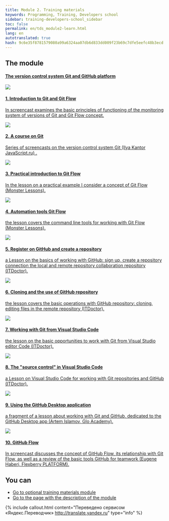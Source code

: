 ```yaml
---
title: Module 2. Training materials
keywords: Programming, Training, Developers school
sidebar: training-developers-school_sidebar
toc: false
permalink: en/tds_module2-learn.html
lang: en
autotranslated: true
hash: 9c6e35f8781579080a99a6324aa07db6d833dd009f23b69c7dfe5eefc48b3ecd
---
```


## The module

<div class="panel-group">
<div class="panel panel-default">
<div class="panel-heading">
<h4 class="panel-title">
<a data-toggle="collapse" href="#collapse2">
The version control system Git and GitHub platform</a>
</h4>
</div>
<div id="collapse2" class="panel-collapse collapse in">
<div class="panel-body">
<div class="row items">
<div class="col-sm-6 col-md-4 portfolio-item">
<a href="{{ 'https://www.youtube.com/watch?v=U7_WQI3oy6Y' | relative_url }}" class="portfolio-link" target="_blank">
<div class="img-wrapper">
<img src="{{ "/images/pages/trainings/developers-school/module2/git-introduction.jpg" | relative_url}}" class="products-img">
</div>
<h4><span class="item-head">1. Introduction to Git and Git Flow</span></h4>
<p>In screencast examines the basic principles of functioning of the monitoring system of versions of Git and Git Flow concept.</p>
</a>
</div>
<div class="col-sm-6 col-md-4 portfolio-item">
<a href="{{ 'https://www.youtube.com/playlist?list=PLDyvV36pndZHkDRik6kKF6gSb0N0W995h' | relative_url }}" class="portfolio-link" target="_blank">
<div class="img-wrapper">
<img src="{{ "/images/pages/trainings/developers-school/module2/git-course.jpg" | relative_url}}" class="products-img">
</div>
<h4><span class="item-head">2. A course on Git</span></h4>
<p>Series of screencasts on the version control system Git (Ilya Kantor JavaScript.ru) .</p>
</a>
</div>
<div class="col-sm-6 col-md-4 portfolio-item">
<a href="{{ 'https://www.youtube.com/watch?v=Dw2FzMigkVU' | relative_url }}" class="portfolio-link" target="_blank">
<div class="img-wrapper">
<img src="{{ "/images/pages/trainings/developers-school/module2/git-flow-introduction.jpg" | relative_url}}" class="products-img">
</div>
<h4><span class="item-head">3. Practical introduction to Git Flow</span></h4>
<p>In the lesson on a practical example I consider a concept of Git Flow (Monster Lessons).</p>
</a>
</div>
</div>
<div class="row items">
<div class="col-sm-6 col-md-4 portfolio-item">
<a href="{{ 'https://www.youtube.com/watch?v=7hqxujnwmdA' | relative_url }}" class="portfolio-link" target="_blank">
<div class="img-wrapper">
<img src="{{ "/images/pages/trainings/developers-school/module2/git-flow-automation.jpg" | relative_url}}" class="products-img">
</div>
<h4><span class="item-head">4. Automation tools Git Flow</span></h4>
<p>the lesson covers the command line tools for working with Git Flow (Monster Lessons).</p>
</a>
</div>
<div class="col-sm-6 col-md-4 portfolio-item">
<a href="{{ 'https://www.youtube.com/watch?v=9dkzbSnN2FQ' | relative_url }}" class="portfolio-link" target="_blank">
<div class="img-wrapper">
<img src="{{ "/images/pages/trainings/developers-school/module2/github-intro.jpg" | relative_url}}" class="products-img">
</div>
<h4><span class="item-head">5. Register on GitHub and create a repository</span></h4>
<p>a Lesson on the basics of working with GitHub: sign up, create a repository connection the local and remote repository collaboration repository (ITDoctor).</p>
</a>
</div>
<div class="col-sm-6 col-md-4 portfolio-item">
<a href="{{ 'https://www.youtube.com/watch?v=Pl0xwUicJDc' | relative_url }}" class="portfolio-link" target="_blank">
<div class="img-wrapper">
<img src="{{ "/images/pages/trainings/developers-school/module2/github-working.jpg" | relative_url}}" class="products-img">
</div>
<h4><span class="item-head">6. Cloning and the use of GitHub repository</span></h4>
<p>the lesson covers the basic operations with GitHub repository: cloning, editing files in the remote repository (ITDoctor).</p>
</a>
</div>
</div>
<div class="row items">
<div class="col-sm-6 col-md-4 portfolio-item">
<a href="{{ 'https://www.youtube.com/watch?v=YxATSZRx3ps' | relative_url }}" class="portfolio-link" target="_blank">
<div class="img-wrapper">
<img src="{{ "/images/pages/trainings/developers-school/module2/git-vs-code.jpg" | relative_url}}" class="products-img">
</div>
<h4><span class="item-head">7. Working with Git from Visual Studio Code</span></h4>
<p>the lesson on the basic opportunities to work with Git from Visual Studio editor Code (ITDoctor).</p>
</a>
</div>
<div class="col-sm-6 col-md-4 portfolio-item">
<a href="{{ 'https://www.youtube.com/watch?v=z5gOy8cBle0' | relative_url }}" class="portfolio-link" target="_blank">
<div class="img-wrapper">
<img src="{{ "/images/pages/trainings/developers-school/module2/source-control-vs-code.jpg" | relative_url}}" class="products-img">
</div>
<h4><span class="item-head">8. The "source control" in Visual Studio Code</span></h4>
<p>a Lesson on Visual Studio Code for working with Git repositories and GitHub (ITDoctor).</p>
</a>
</div>
<div class="col-sm-6 col-md-4 portfolio-item">
<a href="{{ 'https://www.youtube.com/watch?v=hyUBMmL0WtA&start=348' | relative_url }}" class="portfolio-link" target="_blank">
<div class="img-wrapper">
<img src="{{ "/images/pages/trainings/developers-school/module2/github-desktop.jpg" | relative_url}}" class="products-img">
</div>
<h4><span class="item-head">9. Using the GitHub Desktop application</span></h4>
<p>a fragment of a lesson about working with Git and GitHub, dedicated to the GitHub Desktop app (Artem Islamov, Glo Academy).</p>
</a>
</div>
</div>
<div class="row items">
<div class="col-sm-6 col-md-4 portfolio-item">
<a href="{{ 'https://www.youtube.com/watch?v=n4A5AyH2bJw' | relative_url }}" class="portfolio-link" target="_blank">
<div class="img-wrapper">
<img src="{{ "/images/pages/trainings/developers-school/module2/github-flow.jpg" | relative_url}}" class="products-img">
</div>
<h4><span class="item-head">10. GitHub Flow</span></h4>
<p>In screencast discusses the concept of GitHub Flow, its relationship with Git Flow, as well as a review of the basic tools GitHub for teamwork (Eugene Haberi, Flexberry PLATFORM).</p>
</a>
</div>
</div>
</div>
</div>
</div>
</div>

## You can

* [Go to optional training materials module](tds_module2-appendix.html)
* [Go to the page with the description of the module](tds_module2-about.html)



{% include callout.html content="Переведено сервисом «Яндекс.Переводчик» <http://translate.yandex.ru>" type="info" %}